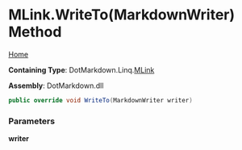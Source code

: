 <a name="_top"></a>

# MLink\.WriteTo\(MarkdownWriter\) Method

[Home](../../../../README.md#_top)

**Containing Type**: DotMarkdown\.Linq\.[MLink](../README.md#_top)

**Assembly**: DotMarkdown\.dll

```csharp
public override void WriteTo(MarkdownWriter writer)
```

### Parameters

**writer**